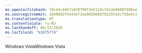 ```yaml
---
ms.openlocfilehash: 7dc44c44b7a030798f3e511dc741ab9400f590ae
ms.sourcegitcommit: 1bb00d2f4343e73ae8d58668f02297a3cf10a4c1
ms.translationtype: HT
ms.contentlocale: ru-RU
ms.lasthandoff: 06/15/2019
ms.locfileid: "63875774"
---
```

<span data-ttu-id="49065-101">Windows Vista</span><span class="sxs-lookup"><span data-stu-id="49065-101">Windows Vista</span></span>